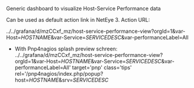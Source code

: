 
Generic dashboard to visualize Host-Service Performance data

Can be used as default action link in NetEye 3.
Action URL:

../../grafana/d/mzCCxf_mz/host-service-performance-view?orgId=1&var-Host=$HOSTNAME$&var-Service=$SERVICEDESC$&var-performanceLabel=All

- With Pnp4nagios splash preview schreen:
../../grafana/d/mzCCxf_mz/host-service-performance-view?orgId=1&var-Host=$HOSTNAME$&var-Service=$SERVICEDESC$&var-performanceLabel=All' target='pnp' class='tips' rel='/pnp4nagios/index.php/popup?host=$HOSTNAME$&srv=$SERVICEDESC$

